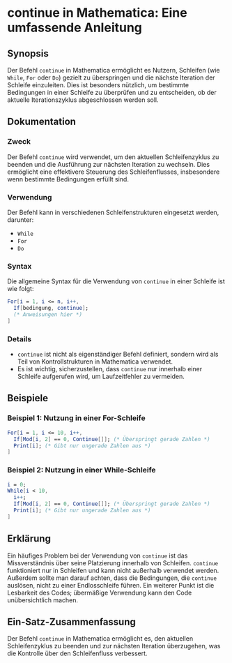 <!--
Meta Description: # continue in Mathematica: Eine umfassende Anleitung ## Synopsis Der Befehl `continue` in Mathematica ermöglicht es Nutzern, Schleifen (wie `While`, `...
Meta Keywords: continue, die, mathematica, der, schleife
-->

# continue in Mathematica: Eine umfassende Anleitung

## Synopsis
Der Befehl `continue` in Mathematica ermöglicht es Nutzern, Schleifen (wie `While`, `For` oder `Do`) gezielt zu überspringen und die nächste Iteration der Schleife einzuleiten. Dies ist besonders nützlich, um bestimmte Bedingungen in einer Schleife zu überprüfen und zu entscheiden, ob der aktuelle Iterationszyklus abgeschlossen werden soll.

## Dokumentation
### Zweck
Der Befehl `continue` wird verwendet, um den aktuellen Schleifenzyklus zu beenden und die Ausführung zur nächsten Iteration zu wechseln. Dies ermöglicht eine effektivere Steuerung des Schleifenflusses, insbesondere wenn bestimmte Bedingungen erfüllt sind.

### Verwendung
Der Befehl kann in verschiedenen Schleifenstrukturen eingesetzt werden, darunter:
- `While`
- `For`
- `Do`

### Syntax
Die allgemeine Syntax für die Verwendung von `continue` in einer Schleife ist wie folgt:

```mathematica
For[i = 1, i <= n, i++, 
  If[bedingung, continue];
  (* Anweisungen hier *)
]
```

### Details
- `continue` ist nicht als eigenständiger Befehl definiert, sondern wird als Teil von Kontrollstrukturen in Mathematica verwendet.
- Es ist wichtig, sicherzustellen, dass `continue` nur innerhalb einer Schleife aufgerufen wird, um Laufzeitfehler zu vermeiden.

## Beispiele
### Beispiel 1: Nutzung in einer For-Schleife
```mathematica
For[i = 1, i <= 10, i++, 
  If[Mod[i, 2] == 0, Continue[]]; (* Überspringt gerade Zahlen *)
  Print[i]; (* Gibt nur ungerade Zahlen aus *)
]
```

### Beispiel 2: Nutzung in einer While-Schleife
```mathematica
i = 0;
While[i < 10, 
  i++;
  If[Mod[i, 2] == 0, Continue[]]; (* Überspringt gerade Zahlen *)
  Print[i]; (* Gibt nur ungerade Zahlen aus *)
]
```

## Erklärung
Ein häufiges Problem bei der Verwendung von `continue` ist das Missverständnis über seine Platzierung innerhalb von Schleifen. `continue` funktioniert nur in Schleifen und kann nicht außerhalb verwendet werden. Außerdem sollte man darauf achten, dass die Bedingungen, die `continue` auslösen, nicht zu einer Endlosschleife führen. Ein weiterer Punkt ist die Lesbarkeit des Codes; übermäßige Verwendung kann den Code unübersichtlich machen.

## Ein-Satz-Zusammenfassung
Der Befehl `continue` in Mathematica ermöglicht es, den aktuellen Schleifenzyklus zu beenden und zur nächsten Iteration überzugehen, was die Kontrolle über den Schleifenfluss verbessert.